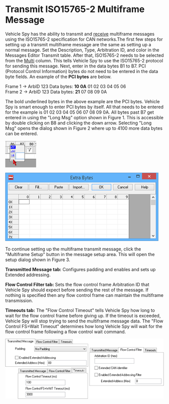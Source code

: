 # Transmit ISO15765-2 Multiframe Message

Vehicle Spy has the ability to transmit and [receive](receive-iso15765-2-multiframe-message.md) multiframe messages using the ISO15765-2 specification for CAN networks.The first few steps for setting up a transmit multiframe message are the same as setting up a normal message. Set the Description, Type, Arbitration ID, and color in the Messages Editor Transmit table. After that, ISO15765-2 needs to be selected from the [Multi](./) column. This tells Vehicle Spy to use the ISO15765-2 protocol for sending this message. Next, enter in the data bytes B1 to B7. PCI (Protocol Control Information) bytes do not need to be entered in the data byte fields. An example of the **PCI bytes** are below.

Frame 1 -> ArbID 123 Data bytes: **10 0A** 01 02 03 04 05 06\
Frame 2 -> ArbID 123 Data bytes: **21** 07 08 09 0A

The bold underlined bytes in the above example are the PCI bytes. Vehicle Spy is smart enough to enter PCI bytes by itself. All that needs to be entered for the example is 01 02 03 04 05 06 07 08 09 0A. All bytes past B7 get entered in using the "Long Msg" option shown in Figure 1. This is accessible by double clicking on B8 and clicking the down arrow. Selecting "Long Msg" opens the dialog shown in Figure 2 where up to 4100 more data bytes can be entered.

![Figure 1: The transmit message data byte Long Msg option.](../../../../../.gitbook/assets/spyLongMsgSelect.gif)

![Figure 2: After selecting Long Msg, the Extra Bytes dialog will appear allowing the entry of up to 4100 more data bytes.](../../../../../.gitbook/assets/spyTxLong.gif)

To continue setting up the multiframe transmit message, click the "Multiframe Setup" button in the message setup area. This will open the setup dialog shown in Figure 3.

**Transmitted Message tab:** Configures padding and enables and sets up Extended addressing.

**Flow Control Filter tab:** Sets the flow control frame Arbitration ID that Vehicle Spy should expect before sending the rest of the message. If nothing is specified then any flow control frame can maintain the multiframe transmission.

**Timeouts tab:** The "Flow Control Timeout" tells Vehicle Spy how long to wait for the flow control frame before giving up. If the timeout is exceeded, Vehicle Spy will stop trying to send the multiframe message data. The "Flow Control FS=Wait Timeout" determines how long Vehicle Spy will wait for the flow control frame following a flow control wait command.

![Figure 3: Click the Multiframe Setup button to see these setup tabs for the transmit multiframe message.](../../../../../.gitbook/assets/spyISO15765MFsetup.gif)
